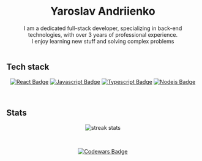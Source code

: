 <h1 align="center">
  Yaroslav Andriienko
</h1>

<div align=center>
  I am a dedicated full-stack developer, specializing in back-end technologies, with over 3 years of professional experience. <br>
  I enjoy learning new stuff and solving complex problems<br>
</div>

<br>

## Tech stack
<div align="center" width="200px">

  [![React Badge](https://img.shields.io/badge/-React-61DBFB?style=for-the-badge&labelColor=black&logo=react&logoColor=61DBFB)](#) [![Javascript Badge](https://img.shields.io/badge/-Javascript-F0DB4F?style=for-the-badge&labelColor=black&logo=javascript&logoColor=F0DB4F)](#) [![Typescript Badge](https://img.shields.io/badge/-Typescript-007acc?style=for-the-badge&labelColor=black&logo=typescript&logoColor=007acc)](#) [![Nodejs Badge](https://img.shields.io/badge/-Nodejs-3C873A?style=for-the-badge&labelColor=black&logo=node.js&logoColor=3C873A)](#)

</div>

<br>

## Stats

<div align="center" width="200px">

![streak stats](https://github-readme-streak-stats.herokuapp.com/?user=ogsevko&theme=onedark&hide_border=true)

</div>

<br>

<a align="center" href="https://codewars.com/users/ogsevko">
  
![Codewars Badge](https://www.codewars.com/users/ogsevko/badges/large)
  
</a>
